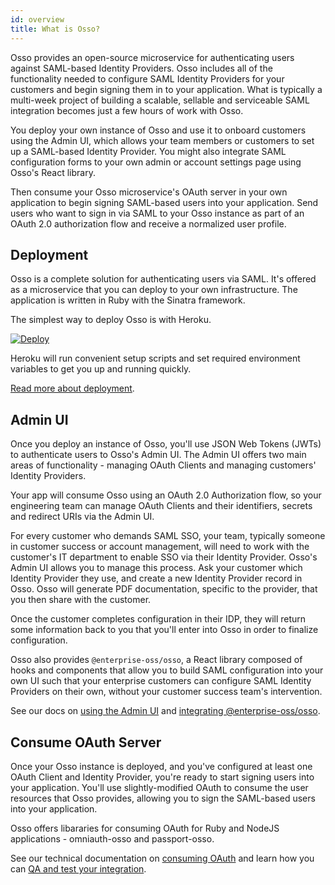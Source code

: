 ```yaml
---
id: overview
title: What is Osso?
---
```


Osso provides an open-source microservice for authenticating users against SAML-based Identity Providers. Osso includes all of the functionality needed to configure SAML Identity Providers for your customers and begin signing them in to your application. What is typically a multi-week project of building a scalable, sellable and serviceable SAML integration becomes just a few hours of work with Osso.

You deploy your own instance of Osso and use it to onboard customers using the Admin UI, which allows your team members or customers to set up a SAML-based Identity Provider. You might also integrate SAML configuration forms to your own admin or account settings page using Osso's React library.

Then consume your Osso microservice's OAuth server in your own application to begin signing SAML-based users into your application. Send users who want to sign in via SAML to your Osso instance as part of an OAuth 2.0 authorization flow and receive a normalized user profile.

## Deployment

Osso is a complete solution for authenticating users via SAML. It's offered as a microservice that you can deploy to your own infrastructure. The application is written in Ruby with the Sinatra framework.

The simplest way to deploy Osso is with Heroku.

[![Deploy](https://www.herokucdn.com/deploy/button.svg)](https://heroku.com/deploy?template=https://github.com/enterprise-oss/osso)

Heroku will run convenient setup scripts and set required environment variables to get you up and running quickly.

[Read more about deployment](/docs/integration/deployment).

## Admin UI

Once you deploy an instance of Osso, you'll use JSON Web Tokens (JWTs) to authenticate users to Osso's Admin UI. The Admin UI offers two main areas of functionality - managing OAuth Clients and managing customers' Identity Providers.

Your app will consume Osso using an OAuth 2.0 Authorization flow, so your engineering team can manage OAuth Clients and their identifiers, secrets and redirect URIs via the Admin UI. 

For every customer who demands SAML SSO, your team, typically someone in customer success or account management, will need to work with the customer's IT department to enable SSO via their Identity Provider. Osso's Admin UI allows you to manage this process. Ask your customer which Identity Provider they use, and create a new Identity Provider record in Osso. Osso will generate PDF documentation, specific to the provider, that you then share with the customer.

Once the customer completes configuration in their IDP, they will return some information back to you that you'll enter into Osso in order to finalize configuration.

Osso also provides `@enterprise-oss/osso`, a React library composed of hooks and components that allow you to build SAML configuration into your own UI such that your enterprise customers can configure SAML Identity Providers on their own, without your customer success team's intervention.

See our docs on [using the Admin UI](/docs/usage/admin-ui/overview) and [integrating @enterprise-oss/osso](/docs/integration/self-serve-osso-react).

## Consume OAuth Server

Once your Osso instance is deployed, and you've configured at least one OAuth Client and Identity Provider, you're ready to start signing users into your application. You'll use slightly-modified OAuth to consume the user resources that Osso provides, allowing you to sign the SAML-based users into your application.

Osso offers libararies for consuming OAuth for Ruby and NodeJS applications - omniauth-osso and passport-osso.

See our technical documentation on [consuming OAuth](/docs/integration/oauth-consumption) and learn how you can [QA and test your integration](/docs/integration/test).


